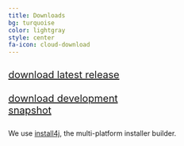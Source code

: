 ```yaml
---
title: Downloads
bg: turquoise
color: lightgray
style: center
fa-icon: cloud-download
---
```



<div style="position: relative; top: -12px; display: table; margin: 0px auto; font-size:20px;">
  <div style="width: 300px; float:left;" class="center">
    <a href="https://github.com/JabRef/jabref/releases/latest"><i class="fa fa-cloud-download fa-5x"></i><br />download latest release</a>
  </div>

  <div style="width: 300px; overflow: hidden;">
    <a href="http://builds.jabref.org/master/"><i class="fa fa-flask fa-5x"></i><br />download development snapshot</a>
  </div>
</div>

We use [install4j], the multi-platform installer builder.

  [install4j]: https://www.ej-technologies.com/products/install4j/overview.html
